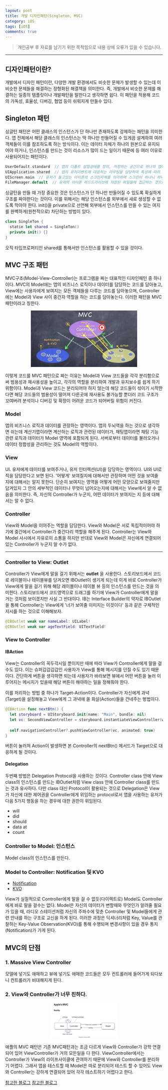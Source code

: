```yaml
---
layout: post
title: 개발 디자인패턴(Singleton, MVC)
category: iOS
tags: [iOS]
comments: true
---
```


> 개인공부 후 자료를 남기기 위한 목적임으로 내용 상에 오류가 있을 수 있습니다.     

<hr>


## 디자인패턴이란?

개발에서 디자인 패턴이란, 다양한 개발 환경에서도 비슷한 문제가 발생할 수 있는데 이 비슷한 문제들을 해결하는 정형화된 해결책을 의미한다. 즉, 개발에서 비슷한 문제를 해결하는 일종의 템플릿이나 개발패턴을 말한다고 생각하면 쉽다. 이 패턴을 적용해 코드의 가독성, 효율성, 디버깅, 협업 등이 쉬워지게 만들수 있다.


## Singleton 패턴

싱글턴 패턴은 어떤 클래스의 인스턴스가 단 하나만 존재하도록 강제하는 패턴을 의미한다. 앱 전체에서 해당 클래스의 인스턴스는 딱 하나만 만들어질 수 있게끔 설계하여 여러 객체들이 이를 참조하도록 하는 방식이다. 이는 데이터 자체가 하나의 원본으로 유지되어야 하거나, 인스턴스를 만드는 것이 리소스가 많이 드는 일이기 때문에 등 여러 이유로 사용되어지는 패턴이다.

```swift
UserDefault.standard  // 앱의 디폴트 설정상태를 정의, 저장하는 공간으로 하나의 앱에는 하나의 설정 인스턴스만 존재
UIApplication.shared  // 앱의 유저이벤트에 대응하는 라우팅을 담당하여 특성에 따라 하나의 인스턴스만 존재
UIScreen.main  // 유저가 들고있는 아이폰의 스크린자체를 의미하며 스크린이 하나니 하나의 인스턴스만 존재
FileManager.default  // 유저의 아이폰 하드드라이브에 저장된 파일들에 접근하는 것으로 하나의 인스턴스만 존재
```

싱글턴을 만들 때 가장 중요한 것은 인스턴스가 단 하나만 만들어질 수 있도록 확실하게 구조를 짜야한다는 것이다. 이를 위해서는 해당 인스턴스를 외부에서 새로 생성할 수 없도록 막아야 한다. init()을 private으로 선언해 외부에서 인스턴스를 만들 수 있는 여지를 완벽하게(원천적으로) 차단하는 방법이 있다.

```swift
class SingleTon {
  statie let shared = SingleTon()
  private init() {}
}
```

오직 타입프로퍼티인 shared를 통해서만 인스턴스를 활용할 수 있을 것이다.

## MVC 구조 패턴

MVC구조(Model-View-Controller)는 프로그램을 짜는 대표적인 디자인패턴 중 하나이다. MVC의 Model에는 앱의 비즈니스 로직이나 데이터를 담당하는 코드를 담아놓고, View에는 사용자에게 보여지는 모든 객체들을 다루는 코드를 담아놓으며, Controller에는 Model과 View 사이 중간자 역할을 하는 코드를 담아놓는다. 이러한 패턴을 MVC 패턴이라고 칭한다.

<center>
<figure>
<img src="/assets/post-img/swift/10.png" alt="" width="80%">
</figure>
</center>

이렇게 코드를 MVC 패턴으로 짜는 이유는 Model과 View 코드들을 각각 분리함으로써 범용성과 재사용성을 높이고, 각각의 역할을 분리하여 개발과 유지보수를 쉽게 하기 위함이다. Model과 View 코드는 분리되어야 하지 않는데 해당 코드들이 섞이기 시작한다면 해당 코드들의 범용성이 떨어져 다른곳에 재사용도 불가능할 뿐더러 코드 구조가 꼬여버려 분석이나 디버깅 및 확장이 어려운 코드가 되어버릴 위험이 커진다.


### Model

앱의 비즈니스 로직과 데이터를 관장하는 영역이다. 앱의 두뇌역을 하는 것으로 생각하면 쉬는데 계산기앱이라면 계산하는 로직과 관련된 데이터가, 채팅앱이라면 채팅 기능 관련 로직과 데이터가 Model 영역에 포함되게 된다. 서버로부터 데이터를 불러오거나 데이터 정합성을 관리하는 것도 Model의 역할이다.


### View

UI. 유저에게 데이터를 보여주거나, 유저 인터렉션(UI)을 담당하는 영역이다. UI와 UI로직을 담당한다고 보면 된다. '어떻게' 보여질지에 대해서만 관장하며 어떤 것을 보여줄 지에 대해서는 알지 못한다. 단순히 보여지는 영역을 어떻게 어떤 모양으로 보여줄지만 담겨있지 그 안의 세부적인 데이터나 무엇이 넘어오는지에 대해서는 View에서 알 수 없음을 의미한다. 즉, 자신의 Controller가 누군지, 어떤 데이터가 보여지는 지 등에 대해서는 알 수 없다.


### Controller

View와 Model을 이어주는 역할을 담당한다. View와 Model은 서로 독립적이어야 하기에 중간에서 Controller가 중간다리 역할을 해주게 된다. Controller는 View와 Model 사시에서 자유로이 소통을 하지만 반대로 View와 Model은 자신에게 연결되어있는 Controller가 누군지 알 수가 없다.



<hr>

### Controller to View: Outlet

Controller가 View에게 말을 걸기 위해서는 **outlet** 을 사용한다. 스토리보드에서 코드로 레이블이나 테이블뷰를 당겨오면 IBOutlet이 생기게 되는데 이게 바로 Controller가 View에게 말을 걸기 위해 해당 레이블이나 테이블 뷰 등의 인스턴스를 만드는 것을 의미한다. 스토리보드에서 코드영역으로 드래그를 하기에 View가 Controller에게 말을 거는 것처럼 보이겠지만 사실 그 반대이다. IB는 Interface Builder의 약자로 IBOutlet을 통해 Controller는 View에게 '너가 보여줄 이미지는 이것이다' 등과 같은 구체적인 지시를 하는 것으로 이해해보자.


```swift
@IBOutlet weak var nameLabel: UILabel!
@IBOutlet weak var ageTextField: UITextField!
```


### View to Controller

#### IBAction

View는 Controller의 꼭두각시일 뿐이지만 때에 따라 View가 Controller에게 말을 걸 수도 있다. 이는 슈퍼갑갑갑갑인 사용자가 View를 통해 메시지를 던질 수도 있기 때문이다. 간단하게 버튼을 생각하면 되는데 사용자가 바라보면 뷰에서 어떤 버튼을 눌러 이루어지는 메시지가 있을때 해당 버튼이 해야하는 일을 정해줘야 한다.

이를 처리하는 방법 중 하나가 Target-Action이다. Controller가 자신에게 과녁(Target)을 설정해놓고 View에게 그 과녁에 쏠 화살(Action)들을 건네주는 벙법이다.

```swift
@IBAction func nextBtn() {
  let storyboard = UIStoryboard.init(name: "Main", bundle: nil)
  let vc: SecondViewController = storyboard.instantiateViewController(withIdentifier: "SecondViewController") as! SecondViewController

  self.navigationController?.pushViewController(vc, animated: true)
}
```

버튼이 눌러져 Action이 발생하면 본 Controller의 nextBtn() 메서드가 Target으로 대응하게 될 것이다.


#### Delegation

두번째 방법은 Delegation Protocol을 사용하는 것이다. Controller class 안에 View class의 인스턴스를 만드는 IBOutlet처럼 View class 안에 Controller class를 만드는 것과 유사하다. 다만 class 대신 Protocol이 활용되는 것으로 Delegation은 View가 자신에 대한 제어권을 Controller에게 위임하는 protocol로서 앱을 사용하는 유저가 다음 5가지 행동을 하는 경우에 대한 권한이 위임된다.

- will
- did
- should
- data at
- count


### Controller to Model: 인스턴스

Model class의 인스턴스를 만든다.

### Model to Controller: Notification 및 KVO

- [Notification](https://www.zehye.kr/ios/2020/04/10/13iOS_notification/)
- [KVO](https://www.zehye.kr/ios/2020/03/19/11iOS_KVO/)

View가 실질적으로 Controller에게 말을 걸 수 없듯(다이렉트로) Model도 Controller에게 바로 말을 걸수는 없다. Model은 자신의 데이터가 변할때와 무엇인가 알려줄 필요가 있을 때, 라디오 스테이션처럼 자신의 주파수에 맞춘 Controller 및 Model들에게 관련 안내를 하는 구조로 교신을 하게 된다. 이러한 과정은 딕셔너리처럼 Key, Value를 관찰하는 Key-Value Observation(KVO)를 통해 수행되며 변경사항이 있을 경우 통지(Notification)가 가게 된다.



## MVC의 단점

### 1. Massive View Controller

모델에 넣기도 애매하고 뷰에 넣기도 애매한 코드들은 모두 컨트롤러에 들어가게 되다보니 컨트롤러가 비대해지게 된다.

### 2. View와 Controller가 너무 친하다.

<center>
<figure>
<img src="/assets/post-img/iOS/iOS2/28.png" alt="" width="50%">
</figure>
</center>

애플의 MVC 패턴은 기존 MVC패턴과는 조금 다르게 View와 Controller가 강학 연결되어 있어 ViewController가 거의 모든일을 다 한다. ViewController에서는 Controller가 View의 라이프사이클에 관여하기 때문에 View와 Controller를 분리하기 어렵다. 그래서 앱을 테스트할 때 Model은 따로 분리되어 테스트 할 수 있어도 View와 Controller는 강하게 연결되어 있어 각각 테스트하기 어렵다고 한다.




[참고한 블로그](http://blog.naver.com/PostView.nhn?blogId=jdub7138&logNo=220968244920&redirect=Dlog&widgetTypeCall=true)
[참고한 블로그](https://eunjin3786.tistory.com/31)
